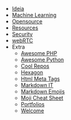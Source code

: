 <!-- markdownlint-disable-next-line first-line-heading -->
- [Ideia](ideia.md) 
- [Machine Learning](machine-learning-courses.md) 
- [Opensource](opensource.md) 
- [Resources](web-development-resources.md) 
- [Security](curated-list-o-privacy-security.md) 
- [webRTC](WebRTC.md) 
- Extra
  - [Awesome PHP](awesome-php.md)
  - [Awesome Python](awesome-python.md)
  - [Cool Repos](other-cool-repos.md) 
  - [Hexagon](hexagon.md) 
  - [Html Meta Tags](complete-list-of-html-meta-tags.md) 
  - [Markdown IT](markdown-it.md) 
  - [Markdown Emojis](markdown-emojis.md) 
  - [Moji Cheat Sheet](emoji-cheat-sheet.md) 
  - [Portfolios](portfolios.md) 
  - [Welcome](welcome.md) 
